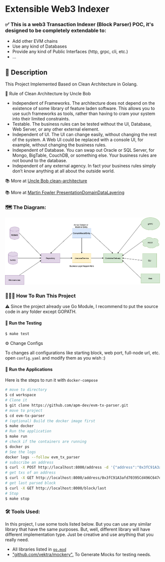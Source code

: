 # Extensible Web3 Indexer

### ✅ This is a web3 Transaction Indexer (Block Parser) POC, it's designed to be completely extendable to:
- Add other EVM chains
- Use any kind of Databases
- Provide any kind of Public Interfaces (http, grpc, cli, etc.)
- ...


## 📜 Description

This Project Implemented Based on Clean Architecture in Golang.

🔰 Rule of Clean Architecture by Uncle Bob
 * Independent of Frameworks. The architecture does not depend on the existence of some library of feature laden software. This allows you to use such frameworks as tools, rather than having to cram your system into their limited constraints.
 * Testable. The business rules can be tested without the UI, Database, Web Server, or any other external element.
 * Independent of UI. The UI can change easily, without changing the rest of the system. A Web UI could be replaced with a console UI, for example, without changing the business rules.
 * Independent of Database. You can swap out Oracle or SQL Server, for Mongo, BigTable, CouchDB, or something else. Your business rules are not bound to the database.
 * Independent of any external agency. In fact your business rules simply don’t know anything at all about the outside world.

📚 More at [Uncle Bob clean-architecture](https://blog.cleancoder.com/uncle-bob/2012/08/13/the-clean-architecture.html)

📚 More at [Martin Fowler PresentationDomainDataLayering](https://martinfowler.com/bliki/PresentationDomainDataLayering.html)

### 🗺 The Diagram: 
![clean architecture](https://github.com/apm-dev/vending-machine/blob/main/clean-arch.png)


### 🏃🏽‍♂️ How To Run This Project
⚠️ Since the project already use Go Module, I recommend to put the source code in any folder except GOPATH.

#### 🧪 Run the Testing

```bash
$ make test
```

⚙️ Change Configs

To changes all configurations like starting block, web port, full-node url, etc. open `config.yaml` and modify them as you wish :)

#### 🐳 Run the Applications
Here is the steps to run it with `docker-compose`

```bash
# move to directory
$ cd workspace
# Clone it
$ git clone https://github.com/apm-dev/evm-tx-parser.git
# move to project
$ cd evm-tx-parser
# (optional) Build the docker image first
$ make docker
# Run the application
$ make run
# check if the containers are running
$ docker ps
# See the logs
docker logs --follow evm_tx_parser
# subscribe an address
$ curl -X POST http://localhost:8000/address -d '{"address":"0x3fC91A3afd70395Cd496C647d5a6CC9D4B2b7FAD"}'
# get txs of an address
$ curl -X GET http://localhost:8000/address/0x3fC91A3afd70395Cd496C647d5a6CC9D4B2b7FAD/txs
# get last parsed block
$ curl -X GET http://localhost:8000/block/last
# Stop
$ make stop
```

### 🛠 Tools Used:
In this project, I use some tools listed below. But you can use any similar library that have the same purposes. But, well, different library will have different implementation type. Just be creative and use anything that you really need. 

- All libraries listed in [`go.mod`](https://github.com/apm-dev/web3-api-proxy/blob/develop/go.mod)
- ["github.com/vektra/mockery".](https://github.com/vektra/mockery) To Generate Mocks for testing needs.
